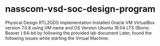 # nasscom-vsd-soc-design-program
Physical Design RTL2GDS implementation 
Installed Oracle VM VirtualBox version 7.0.8 using VM name and OS Version Ubuntu 18.04 LTS (Bionic Beaver ) 64-bit by following the provided lab document
Later, found the following issues while starting the Virtual Machine:


